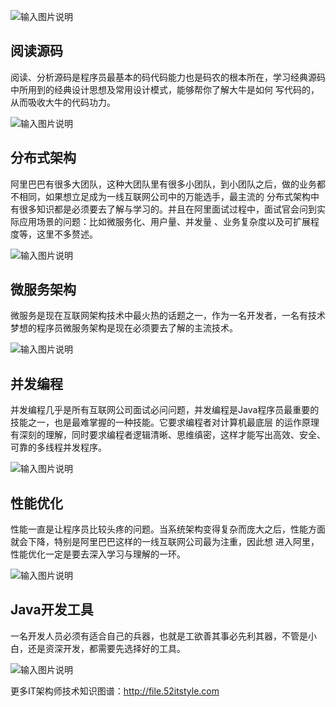 ![输入图片说明](https://images.gitee.com/uploads/images/2018/0829/150425_9e6a9814_87650.jpeg "1.jpg")
## 阅读源码

阅读、分析源码是程序员最基本的码代码能力也是码农的根本所在，学习经典源码中所用到的经典设计思想及常用设计模式，能够帮你了解大牛是如何
写代码的，从而吸收大牛的代码功力。

![输入图片说明](https://images.gitee.com/uploads/images/2018/0829/150436_7a6cc8a1_87650.jpeg "2.jpg")

## 分布式架构

阿里巴巴有很多大团队，这种大团队里有很多小团队，到小团队之后，做的业务都不相同，如果想立足成为一线互联网公司中的万能选手，最主流的
分布式架构中有很多知识都是必须要去了解与学习的。并且在阿里面试过程中，面试官会问到实际应用场景的问题：比如微服务化、用户量、并发量
、业务复杂度以及可扩展程度等，这里不多赘述。

![输入图片说明](https://images.gitee.com/uploads/images/2018/0829/150442_58903af9_87650.jpeg "3.jpg")

## 微服务架构

微服务是现在互联网架构技术中最火热的话题之一，作为一名开发者，一名有技术梦想的程序员微服务架构是现在必须要去了解的主流技术。

![输入图片说明](https://images.gitee.com/uploads/images/2018/0829/150448_60e9803b_87650.jpeg "4.jpg")

## 并发编程

并发编程几乎是所有互联网公司面试必问问题，并发编程是Java程序员最重要的技能之一，也是最难掌握的一种技能。它要求编程者对计算机最底层
的运作原理有深刻的理解，同时要求编程者逻辑清晰、思维缜密，这样才能写出高效、安全、可靠的多线程并发程序。

![输入图片说明](https://images.gitee.com/uploads/images/2018/0829/150454_5ee83c26_87650.jpeg "5.jpg")

## 性能优化

性能一直是让程序员比较头疼的问题。当系统架构变得复杂而庞大之后，性能方面就会下降，特别是阿里巴巴这样的一线互联网公司最为注重，因此想
进入阿里，性能优化一定是要去深入学习与理解的一环。

![输入图片说明](https://images.gitee.com/uploads/images/2018/0829/150500_4f65a1ba_87650.jpeg "6.jpg")

## Java开发工具

一名开发人员必须有适合自己的兵器，也就是工欲善其事必先利其器，不管是小白，还是资深开发，都需要先选择好的工具。

![输入图片说明](https://images.gitee.com/uploads/images/2018/0829/150506_2fa6e158_87650.jpeg "7.jpg")

更多IT架构师技术知识图谱：http://file.52itstyle.com
